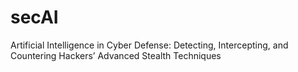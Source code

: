 # secAI
Artificial Intelligence in Cyber ​​Defense: Detecting, Intercepting, and Countering Hackers’ Advanced Stealth Techniques

